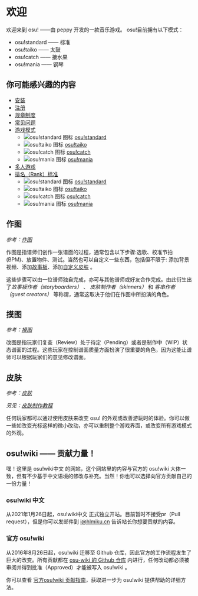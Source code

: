 # 欢迎

欢迎来到 osu! ——由 peppy 开发的一款音乐游戏。
osu!目前拥有以下模式：

* osu!standard —— 标准
* osu!taiko —— 太鼓
* osu!catch —— 接水果
* osu!mania —— 钢琴

## 你可能感兴趣的内容

* [安装](an-zhuang/windows.md)
* [注册](registration.md)
* [规章制度](rules.md)
* [常见问题](faq.md)
* [游戏模式](game_mode.md)
  * ![osu!standard 图标](https://osu.ppy.sh/wiki/shared/mode/osu.png) [osu!standard](you-xi-mo-shi/osu!standard.md)
  * ![osu!taiko 图标](https://osu.ppy.sh/wiki/shared/mode/taiko.png) [osu!taiko](you-xi-mo-shi/osu!taiko.md)
  * ![osu!catch 图标](https://osu.ppy.sh/wiki/shared/mode/catch.png) [osu!catch](you-xi-mo-shi/osu!catch.md)
  * ![osu!mania 图标](https://osu.ppy.sh/wiki/shared/mode/mania.png) [osu!mania](you-xi-mo-shi/osu!mania.md)
* [多人游戏](multi.md)
* [排名（Rank）标准](ranking_criteria.md)
  * ![osu!standard 图标](https://osu.ppy.sh/wiki/shared/mode/osu.png) [osu!standard](pai-ming-biao-zhun/osu!standard.md)
  * ![osu!taiko 图标](https://osu.ppy.sh/wiki/shared/mode/taiko.png) [osu!taiko](pai-ming-biao-zhun/osu!taiko.md)
  * ![osu!catch 图标](https://osu.ppy.sh/wiki/shared/mode/catch.png) [osu!catch](pai-ming-biao-zhun/osu!catch.md)
  * ![osu!mania 图标](https://osu.ppy.sh/wiki/shared/mode/mania.png) [osu!mania](pai-ming-biao-zhun/osu!mania.md)

## 作图

_参考：[作图](beatmapping.md)_

作图是指谱师们创作一张谱面的过程，通常包含以下步骤:选歌、校准节拍(BPM)、放置物件、测试。当然也可以自定义一些东西，包括但不限于: 添加背景视频、添加[故事板](storyboarding.md)、添加[自定义皮肤](skinning.md) 。

这些步骤可以由一位谱师独自完成，亦可与其他谱师或好友合作完成。由此衍生出了*故事板作者（storyboarders）* 、 *皮肤制作者（skinners）* 和 *客串作者（guest creators）* 等称谓，通常这取决于他们在作图中所扮演的角色。

## 摸图

_参考：[摸图](modding.md)_

改图是指玩家们复查（Review）处于待定（Pending）或者是制作中（WIP）状态谱面的过程。这些玩家在控制谱面质量方面扮演了很重要的角色，因为这能让谱师可以根据玩家们的意见修改谱面。

## 皮肤

_参考：[皮肤](skinning.md)_

_另见：[皮肤制作教程](skinning_tutorial.md)_

任何玩家都可以通过使用皮肤来改变 osu! 的外观或改善游玩时的体验。你可以做一些如改变光标这样的微小改动，亦可以重制整个游戏界面，或改变所有游戏模式的外观。

## osu!wiki —— 贡献力量！

嘿！这里是 osu!wiki中文 的网站，这个网站里的内容与官方的 osu!wiki 大体一致，但有不少基于中文语境的修改与补充。当然！你也可以选择向官方贡献自己的一份力量！

### osu!wiki 中文

从2021年1月26日起，osu!wiki中文 正式独立开站。目前暂时不接受pr（Pull request），但是你可以发邮件到 i@hlmiku.cn 告诉站长你想要贡献的内容。

### 官方 osu!wiki

从2016年8月26日起，osu!wiki 迁移至 Github 仓库，因此官方的工作流程发生了巨大的改变。所有贡献都在 [osu-wiki 的 Github 仓库](https://github.com/ppy/osu-wiki) 内进行，任何改动都必须被审阅并得到批准（Approved）才能被写入 osu!wiki 。

你可以查看 [官方osu!wiki 贡献指南](osu!wiki_contribution_guide.md)，获取进一步为 osu!wiki 提供帮助的详细方法。
